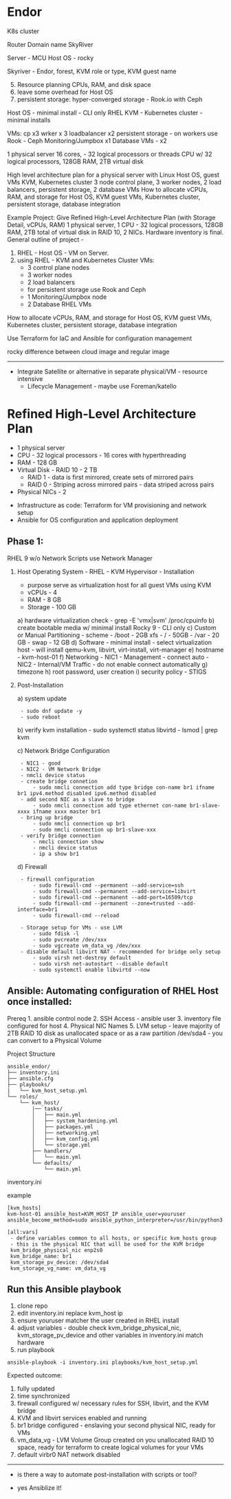 # Endor
K8s cluster




Router Domain name
SkyRiver

Server -  MCU
Host OS - rocky

Skyriver - Endor, forest, KVM role or type, KVM guest name

5. Resource planning CPUs, RAM, and disk space
6. leave some overhead for Host OS
7. persistent storage: hyper-converged storage - Rook.io with Ceph

Host OS - minimal install - CLI only
RHEL KVM - Kubernetes cluster - minimal installs

VMs:
cp x3
wrker x 3
loadbalancer x2
persistent storage - on workers use Rook - Ceph
Monitoring/Jumpbox x1
Database VMs - x2

1 physical server
16 cores, - 32 logical processors or threads
CPU w/ 32 logical processors,  128GB RAM, 2TB virtual disk
 

High level architecture plan for a physical server with Linux Host OS, guest VMs KVM, Kubernetes cluster
3 node control plane, 3 worker nodes, 2 load balancers, persistent storage, 2 database VMs
How to allocate vCPUs, RAM, and storage for Host OS, KVM guest VMs, Kubernetes cluster, persistent storage, database integration


Example Project:
Give Refined High-Level Architecture Plan (with Storage Detail, vCPUs, RAM)
1 physical server, 1 CPU - 32 logical processors, 128GB RAM, 2TB total of virtual disk in RAID 10, 2 NICs. Hardware inventory is final.
General outline of project - 
1. RHEL - Host OS - VM on Server. 
2. using RHEL - KVM and Kubernetes Cluster VMs:
	- 3 control plane nodes
	- 3 worker nodes
	- 2 load balancers
	- for persistent storage use Rook and Ceph
	- 1 Monitoring/Jumpbox node
	- 2 Database RHEL VMs
	
How to allocate vCPUs, RAM, and storage for Host OS, KVM guest VMs, Kubernetes cluster, persistent storage, database integration


Use Terraform for IaC and Ansible for configuration management

rocky difference between cloud image and regular image

------------------------------------------------------------------------------------------
<!-- 
Example Project:
Give Refined High-Level Architecture Plan (with Storage Detail, vCPUs, RAM)
1 physical server, 1 CPU - 32 logical processors, 128GB RAM, 2TB total of virtual disk in RAID 10, 2 NICs. Hardware inventory is final.
General outline of project - 
1. RHEL - Host OS - VM on Server. 
2. using RHEL - KVM and Kubernetes Cluster VMs:
- 3 control plane nodes
- 3 worker nodes
- 2 load balancers
- for persistent storage use Rook and Ceph
- 1 Monitoring/Jumpbox node
- 2 Database RHEL VMs
How to allocate vCPUs, RAM, and storage for Host OS, KVM guest VMs, Kubernetes cluster, persistent storage, database integration
Use Terraform for IaC and Ansible for configuration management -->

* Integrate Satellite or alternative in separate physical/VM - resource intensive
	- Lifecycle Management - maybe use Foreman/katello

# Refined High-Level Architecture Plan

- 1 physical server
- CPU - 32 logical processors - 16 cores with hyperthreading
- RAM - 128 GB
- Virtual Disk - RAID 10 - 2 TB
	- RAID 1 - data is first mirrored, create sets of mirrored pairs
	- RAID 0 - Striping across mirrored pairs - data striped across pairs
- Physical NICs - 2

* Infrastructure as code: Terraform for VM provisioning and network setup
* Ansible for OS configuration and application deployment


## Phase 1:

RHEL 9 w/o Network Scripts use Network Manager

1. Host Operating System - RHEL - KVM Hypervisor - Installation
	- purpose serve as virtualization host for all guest VMs using KVM
	- vCPUs - 4
	- RAM - 8 GB
	- Storage - 100 GB

	a) hardware virtualization check
		- grep -E 'vmx|svm' /proc/cpuinfo
	b) create bootable media w/ minimal install Rocky 9 - CLI only 
	c) Custom or Manual Partitioning
		- scheme
			- /boot - 2GB xfs
			- / - 50GB
			- /var - 20 GB
			- swap - 12 GB
	d) Software
		- minimal install
		- select virtualization host 
			- will install qemu-kvm, libvirt, virt-install, virt-manager
	e) hostname
		- kvm-host-01
	f) Networking
		- NIC1 - Management
			- connect auto
		- NIC2 - Internal/VM Traffic
			- do not enable connect automatically
	g) timezone
	h) root password, user creation
	i) security policy - STIGS

2. Post-Installation

	a) system update

		- sudo dnf update -y
		- sudo reboot
		
	b) verify kvm installation
		- sudo systemctl status libvirtd
		- lsmod | grep kvm
		
	c) Network Bridge Configuration

		- NIC1 - good
		- NIC2 - VM Network Bridge
		- nmcli device status
		- create bridge connetion
			- sudo nmcli connection add type bridge con-name br1 ifname br1 ipv4.method disabled ipv6.method disabled
		- add second NIC as a slave to bridge
			- sudo nmcli connection add type ethernet con-name br1-slave-xxxx ifname xxxx master br1
		- bring up bridge
			- sudo nmcli connection up br1
			- sudo nmcli connection up br1-slave-xxx
		- verify bridge connection
			- nmcli connection show
			- nmcli device status
			- ip a show br1
			
	d) Firewall

		- firewall configuration
			- sudo firewall-cmd --permanent --add-service=ssh
			- sudo firewall-cmd --permanent --add-service=libvirt
			- sudo firewall-cmd --permanent --add-port=16509/tcp
			- sudo firewall-cmd --permanent --zone=trusted --add-interface=br1
			- sudo firewall-cmd --reload
			
		- Storage setup for VMs - use LVM
			- sudo fdisk -l
			- sudo pvcreate /dev/xxx
			- sudo vgcreate vm_data_vg /dev/xxx
		- disable default libvirt NAT - recommended for bridge only setup
			- sudo virsh net-destroy default
			- sudo virsh net-autostart --disable default
			- sudo systemctl enable libvirtd --now
			

## Ansible: Automating configuration of RHEL Host once installed:

Prereq
	1. ansible control node
	2. SSH Access - ansible user
	3. inventory file configured for host
	4. Physical NIC Names
	5. LVM setup - leave majority of 2TB RAID 10 disk as unallocated space or as a raw partition /dev/sda4 - you can convert to a Physical Volume

Project Structure
```
ansible_endor/
├── inventory.ini
├── ansible.cfg
├── playbooks/ 
|	└── kvm_host_setup.yml
└── roles/
	└── kvm_host/
		|── tasks/
		│   ├── main.yml
        │   ├── system_hardening.yml
        │   ├── packages.yml
        │   ├── networking.yml
        │   ├── kvm_config.yml
        │   └── storage.yml
        ├── handlers/
        │   └── main.yml
        └── defaults/
            └── main.yml
```

inventory.ini

example
```
[kvm_hosts]
kvm-host-01 ansible_host=KVM_HOST_IP ansible_user=youruser ansible_become_method=sudo ansible_python_interpreter=/usr/bin/python3

[all:vars]
 - define variables common to all hosts, or specific kvm_hosts group
 - this is the physical NIC that will be used for the KVM bridge
 kvm_bridge_physical_nic enp2s0
 kvm_bridge_name: br1
 kvm_storage_pv_device: /dev/sda4
 kvm_storage_vg_name: vm_data_vg
```

## Run this Ansible playbook

1. clone repo
2. edit inventory.ini replace kvm_host ip
3. ensure youruser matcher the user created in RHEL install
4. adjust variables - double check kvm_bridge_physical_nic, kvm_storage_pv_device and other variables in inventory.ini match hardware
5. run playbook
```
ansible-playbook -i inventory.ini playbooks/kvm_host_setup.yml
```

Expected outcome:
1. fully updated
2. time synchronized
3. firewall configured w/ necessary rules for SSH, libvirt, and the KVM bridge
4. KVM and libvirt services enabled and running
5. br1 bridge configured - enslaving your second physical NIC, ready for VMs
6. vm_data_vg - LVM Volume Group created on you unallocated RAID 10 space, ready for terraform to create logical volumes for your VMs
7. default virbr0 NAT network disabled






------------------------------------------------------------------------
* is there a way to automate post-installation with scripts or tool?
 - yes Ansiblize it!


























































